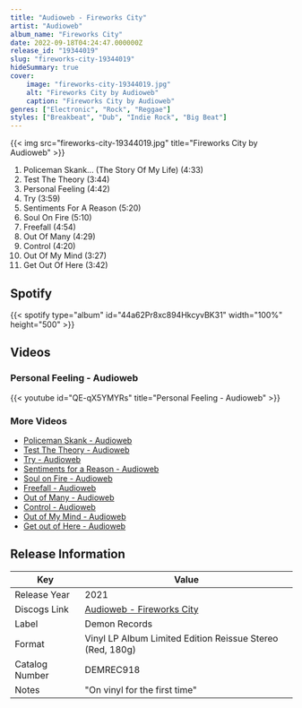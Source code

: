```yaml
---
title: "Audioweb - Fireworks City"
artist: "Audioweb"
album_name: "Fireworks City"
date: 2022-09-18T04:24:47.000000Z
release_id: "19344019"
slug: "fireworks-city-19344019"
hideSummary: true
cover:
    image: "fireworks-city-19344019.jpg"
    alt: "Fireworks City by Audioweb"
    caption: "Fireworks City by Audioweb"
genres: ["Electronic", "Rock", "Reggae"]
styles: ["Breakbeat", "Dub", "Indie Rock", "Big Beat"]
---
```


{{< img src="fireworks-city-19344019.jpg" title="Fireworks City by Audioweb" >}}

<!-- section break -->

1. Policeman Skank... (The Story Of My Life) (4:33)
2. Test The Theory (3:44)
3. Personal Feeling (4:42)
4. Try (3:59)
5. Sentiments For A Reason (5:20)
6. Soul On Fire (5:10)
7. Freefall (4:54)
8. Out Of Many (4:29)
9. Control (4:20)
10. Out Of My Mind (3:27)
11. Get Out Of Here (3:42)

<!-- section break -->


## Spotify
{{< spotify type="album" id="44a62Pr8xc894HkcyvBK31" width="100%" height="500" >}}



## Videos
### Personal Feeling - Audioweb
{{< youtube id="QE-qX5YMYRs" title="Personal Feeling - Audioweb" >}}<br>

### More Videos

- [Policeman Skank - Audioweb](https://www.youtube.com/watch?v=5fXzgRQ5eX4)
- [Test The Theory - Audioweb](https://www.youtube.com/watch?v=yqj8P274Qao)
- [Try - Audioweb](https://www.youtube.com/watch?v=w0vPvfwvOTI)
- [Sentiments for a Reason - Audioweb](https://www.youtube.com/watch?v=W1b2h1jGqVI)
- [Soul on Fire - Audioweb](https://www.youtube.com/watch?v=IKKP7Pb7w00)
- [Freefall - Audioweb](https://www.youtube.com/watch?v=qXw2hBuh9qk)
- [Out of Many - Audioweb](https://www.youtube.com/watch?v=2zDNt_nSqno)
- [Control - Audioweb](https://www.youtube.com/watch?v=3_L2RS3vLRo)
- [Out of My Mind - Audioweb](https://www.youtube.com/watch?v=6eEhJyDRS9Y)
- [Get out of Here - Audioweb](https://www.youtube.com/watch?v=3IuYviB0GV8)


## Release Information
|  Key           | Value                                                |
| ---------------| ---------------------------------------------------- |
| Release Year   | 2021                                   |
| Discogs Link   | [Audioweb - Fireworks City](https://www.discogs.com/release/19344019-Audioweb-Fireworks-City) |
| Label          | Demon Records |
| Format         | Vinyl LP Album Limited Edition Reissue Stereo (Red, 180g) |
| Catalog Number | DEMREC918 |
| Notes | "On vinyl for the first time" |